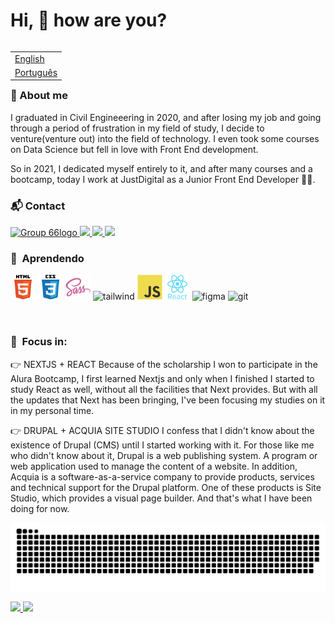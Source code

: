 # Hi, 👋 how are you?

<table align="right">
 <tr><td><a href="README.md">English</a></td></tr>
 <tr><td><a href="README_pt.md">Português</a></td></tr>
</table>

### 💬 About me

I graduated in Civil Engineeering in 2020, and after losing my job and going through a period of frustration in my field of study, I decide to venture(venture out) into the field of technology. I even took some courses on Data Science but fell in love with Front End development.

So in 2021, I dedicated myself entirely to it, and after many courses and a bootcamp, today I work at JustDigital as a Junior Front End Developer 👩‍💻. 

### 📬 Contact

<a href="https://carolandrade.dev/" title="Portfolio">
 
![Group 66logo](https://user-images.githubusercontent.com/65976843/150660362-fce864b0-fc9b-4b88-8157-0b5d2a8e0340.png)
</a>
<a href="https://www.linkedin.com/in/carolandrade1/" title="LinkedIn">
<img src="https://cdn.jsdelivr.net/gh/devicons/devicon/icons/linkedin/linkedin-original.svg" height="60px" /> 
</a>
<a href="https://www.linkedin.com/in/carolandrade1/" title="Github">
<img src="https://cdn-icons.flaticon.com/png/512/3291/premium/3291695.png?token=exp=1642899342~hmac=ce30fc3ea023fb0fc1652b1817409e34" height="60px" /> 
</a>
<a href="https://www.linkedin.com/in/carolandrade1/" title="Codepen">
<img src="https://cdn-icons-png.flaticon.com/512/2111/2111341.png" height="60px" />
</a>


### <b>:brain: &nbsp;Aprendendo</b></summary><br/>
<p align="left"> 
<img src="https://raw.githubusercontent.com/devicons/devicon/master/icons/html5/html5-original-wordmark.svg" alt="html5" title="HTML5" width="40" height="40"/>
<img src="https://raw.githubusercontent.com/devicons/devicon/master/icons/css3/css3-original-wordmark.svg" alt="css3" title="CSS3" width="40" height="40"/>
<img src="https://raw.githubusercontent.com/devicons/devicon/master/icons/sass/sass-original.svg" alt="sass" title="SASS" width="40" height="40"/>
<img src="https://yt3.ggpht.com/ikv41jMTr1uHGdILrJhvbfVJcDt4oqhwApKX37TjAleF_cRPbF2W-waj7uMnS5JySvnlvAlTCg=s900-c-k-c0x00ffffff-no-rj" alt="tailwind" title="TAILWIND" width="40" height="40"/>
<img src="https://raw.githubusercontent.com/devicons/devicon/master/icons/javascript/javascript-original.svg" alt="javascript" title="JAVASCRIPT" width="40" height="40"/>
<img src="https://raw.githubusercontent.com/devicons/devicon/master/icons/react/react-original-wordmark.svg" alt="react" width="40" height="40"/>
<img src="https://www.vectorlogo.zone/logos/figma/figma-icon.svg" alt="figma" title="FIGMA" width="40" height="40"/>
<img src="https://www.vectorlogo.zone/logos/git-scm/git-scm-icon.svg" alt="git" title="GIT" width="40" height="40"/>
</p>
<br>

### <b>:brain: &nbsp;Focus in:</b></summary><br/>
👉 NEXTJS + REACT
Because of the scholarship I won to participate in the Alura Bootcamp, I first learned Nextjs and only when I finished I started to study React as well, without all the facilities that Next provides. But with all the updates that Next has been bringing, I've been focusing my studies on it in my personal time.

👉 DRUPAL + ACQUIA SITE STUDIO
I confess that I didn't know about the existence of Drupal (CMS) until I started working with it. For those like me who didn't know about it, Drupal is a web publishing system. A program or web application used to manage the content of a website. In addition, Acquia is a software-as-a-service company to provide products, services and technical support for the Drupal platform. One of these products is Site Studio, which provides a visual page builder. And that's what I have been doing for now.
<br>

![Snake animation](https://github.com/carolandrade1/carolandrade1/blob/output/github-contribution-grid-snake.svg)

 <div>
  <a href="https://github.com/carolandrade1">
  <img height="180em" src="https://github-readme-stats.vercel.app/api?username=carolandrade1&show_icons=true&theme=default&include_all_commits=true&count_private=true"/>
  <img height="180em" src="https://github-readme-stats.vercel.app/api/top-langs/?username=carolandrade1&layout=compact&langs_count=16&theme=default"/>
<div>

